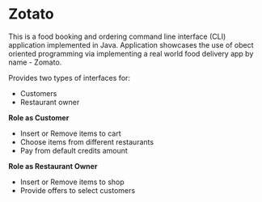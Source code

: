 # Zotato
This is a food booking and ordering command line interface (CLI) application implemented in Java.
Application showcases the use of obect oriented programming via implementing a real world food delivery app by name - Zomato.

Provides two types of interfaces for:
- Customers
- Restaurant owner

**Role as Customer**
- Insert or Remove items to cart
- Choose items from different restaurants
- Pay from default credits amount 

**Role as Restaurant Owner**
- Insert or Remove items to shop
- Provide offers to select customers

